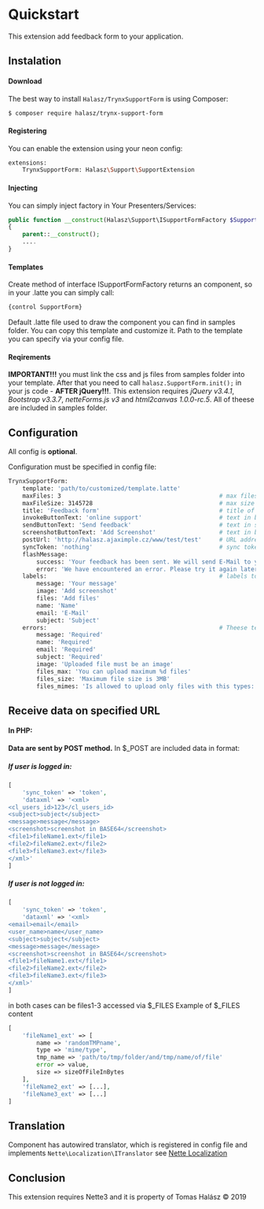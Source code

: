 # Quickstart
This extension add feedback form to your application.

## Instalation
#### Download
The best way to install `Halasz/TrynxSupportForm` is using Composer:
```sh
$ composer require halasz/trynx-support-form
```
#### Registering
You can enable the extension using your neon config:
```sh
extensions:
	TrynxSupportForm: Halasz\Support\SupportExtension
```
#### Injecting
You can simply inject factory in Your Presenters/Services:
```php
public function __construct(Halasz\Support\ISupportFormFactory $SupportFormFactory)
{
    parent::__construct();
    ....
}
```
#### Templates
Create method of interface ISupportFormFactory returns an component, so in your .latte you can simply call:
```php
{control SupportForm}
```
Default .latte file used to draw the component you can find in samples folder. You can copy this template and customize it. Path to the template you can specify via your config file.
#### Reqirements
**IMPORTANT!!!** you must link the css and js files from samples folder into your template. 
After that you need to call `halasz.SupportForm.init();` in your js code - **AFTER jQuery!!!**.
This extension requires *jQuery v3.4.1*, *Bootstrap v3.3.7*, *netteForms.js v3* and *html2canvas 1.0.0-rc.5*. All of theese are included in samples folder.

## Configuration
All config is **optional**.

Configuration must be specified in config file:
```sh
TrynxSupportForm:
	template: 'path/to/customized/template.latte'
	maxFiles: 3                                             # max files in multiselect 
	maxFileSize: 3145728                                    # max size of one file in musltiselect (in bytes)
	title: 'Feedback form'                                  # title of modal (top right text)
	invokeButtonText: 'online support'                      # text in button (bottom right on page)
	sendButtonText: 'Send feedback'                         # text in send button
	screenshotButtonText: 'Add Screenshot'                  # text in button which is used to make screenshot
	postUrl: 'http://halasz.ajaximple.cz/www/test/test'     # URL address where may be send data from formular
	syncToken: 'nothing'                                    # sync token, which is send to url with data from formular
	flashMessage:
		success: 'Your feedback has been sent. We will send E-Mail to you as soon as possible.'
		error: 'We have encountered an error. Please try it again later.'
	labels:                                                 # labels to form inputs
		message: 'Your message'
		image: 'Add screenshot'
		files: 'Add files'
		name: 'Name'
		email: 'E-Mail'
		subject: 'Subject'
	errors:                                                 # Theese texts are shown under inputs when there is an error.
		message: 'Required'
		name: 'Required'
		email: 'Required'
		subject: 'Required'
		image: 'Uploaded file must be an image'
		files_max: 'You can upload maximum %d files'
		files_size: 'Maximum file size is 3MB'
		files_mimes: 'Is allowed to upload only files with this types: GIF, JPG, PNG, txt, xls, doc, zip or rar'
```
## Receive data on specified URL
#### In PHP:
**Data are sent by POST method.**
In $_POST are included data in format:
##### If user is logged in:
```php
[
	'sync_token' => 'token',
	'dataxml' => '<xml>
<cl_users_id>123</cl_users_id>
<subject>subject</subject>
<message>message</message>
<screenshot>screenshot in BASE64</screenshot>
<file1>fileName1.ext</file1>
<file2>fileName2.ext</file2>
<file3>fileName3.ext</file3>
</xml>'
]
```
##### If user is not logged in:
```php
[
	'sync_token' => 'token',
	'dataxml' => '<xml>
<email>email</email>
<user_name>name</user_name>
<subject>subject</subject>
<message>message</message>
<screenshot>screenshot in BASE64</screenshot>
<file1>fileName1.ext</file1>
<file2>fileName2.ext</file2>
<file3>fileName3.ext</file3>
</xml>'
]
```
in both cases can be files1-3 accessed via $_FILES
Example of $_FILES content 
```php
[
	'fileName1_ext' => [
		name => 'randomTMPname',
		type => 'mime/type',
		tmp_name => 'path/to/tmp/folder/and/tmp/name/of/file'
		error => value,
		size => sizeOfFileInBytes
	],
	'fileName2_ext' => [...],
	'fileName3_ext' => [...]
]
```
## Translation
Component has autowired translator, which is registered in config file and implements `Nette\Localization\ITranslator` see [Nette Localization](https://doc.nette.org/cs/3.0/localization "Nette Localization")
## Conclusion
This extension requires Nette3 and it is property of Tomas Halász © 2019